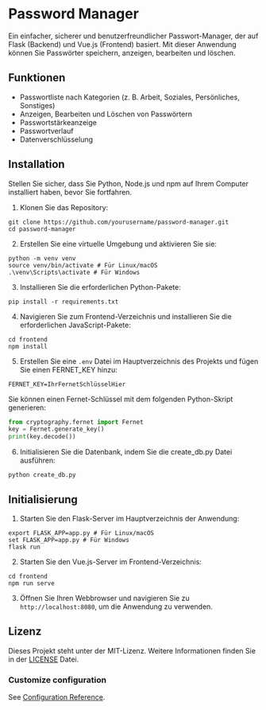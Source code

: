 # Password Manager

Ein einfacher, sicherer und benutzerfreundlicher Passwort-Manager, der auf Flask (Backend) und Vue.js (Frontend) basiert. Mit dieser Anwendung können Sie Passwörter speichern, anzeigen, bearbeiten und löschen.

## Funktionen

- Passwortliste nach Kategorien (z. B. Arbeit, Soziales, Persönliches, Sonstiges)
- Anzeigen, Bearbeiten und Löschen von Passwörtern
- Passwortstärkeanzeige
- Passwortverlauf
- Datenverschlüsselung

## Installation

Stellen Sie sicher, dass Sie Python, Node.js und npm auf Ihrem Computer installiert haben, bevor Sie fortfahren.

1. Klonen Sie das Repository:

```
git clone https://github.com/yourusername/password-manager.git
cd password-manager
```


2. Erstellen Sie eine virtuelle Umgebung und aktivieren Sie sie:

```
python -m venv venv
source venv/bin/activate # Für Linux/macOS
.\venv\Scripts\activate # Für Windows
```

3. Installieren Sie die erforderlichen Python-Pakete:

```
pip install -r requirements.txt
```


4. Navigieren Sie zum Frontend-Verzeichnis und installieren Sie die erforderlichen JavaScript-Pakete:

```
cd frontend
npm install
```


5. Erstellen Sie eine `.env` Datei im Hauptverzeichnis des Projekts und fügen Sie einen FERNET_KEY hinzu:

```
FERNET_KEY=IhrFernetSchlüsselHier
```


Sie können einen Fernet-Schlüssel mit dem folgenden Python-Skript generieren:

```python
from cryptography.fernet import Fernet
key = Fernet.generate_key()
print(key.decode())
```
6. Initialisieren Sie die Datenbank, indem Sie die create_db.py Datei ausführen:

```
python create_db.py
```

## Initialisierung

1. Starten Sie den Flask-Server im Hauptverzeichnis der Anwendung:

```
export FLASK_APP=app.py # Für Linux/macOS
set FLASK_APP=app.py # Für Windows
flask run
```


2. Starten Sie den Vue.js-Server im Frontend-Verzeichnis:

```
cd frontend
npm run serve
```


3. Öffnen Sie Ihren Webbrowser und navigieren Sie zu `http://localhost:8080`, um die Anwendung zu verwenden.

## Lizenz

Dieses Projekt steht unter der MIT-Lizenz. Weitere Informationen finden Sie in der [LICENSE](LICENSE) Datei.



### Customize configuration
See [Configuration Reference](https://cli.vuejs.org/config/).
